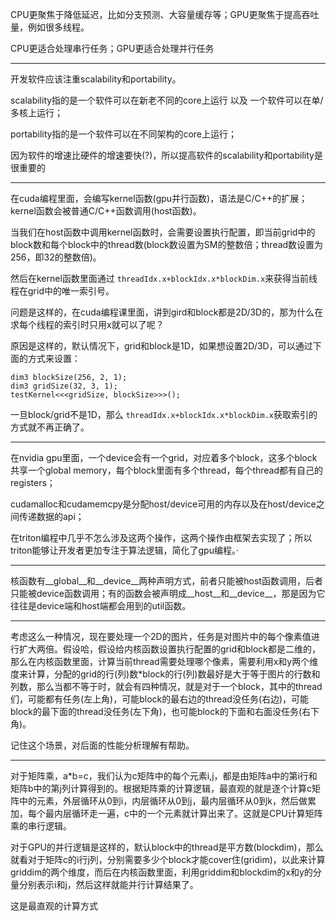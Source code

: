 CPU更聚焦于降低延迟，比如分支预测、大容量缓存等；GPU更聚焦于提高吞吐量，例如很多线程。

CPU更适合处理串行任务；GPU更适合处理并行任务

---

开发软件应该注重scalability和portability。

scalability指的是一个软件可以在新老不同的core上运行 以及 一个软件可以在单/多核上运行；

portability指的是一个软件可以在不同架构的core上运行；

因为软件的增速比硬件的增速要快(?)，所以提高软件的scalability和portability是很重要的

---

在cuda编程里面，会编写kernel函数(gpu并行函数)，语法是C/C++的扩展；kernel函数会被普通C/C++函数调用(host函数)。

当我们在host函数中调用kernel函数时，会需要设置执行配置，即当前grid中的block数和每个block中的thread数(block数设置为SM的整数倍；thread数设置为256，即32的整数倍)。

然后在kernel函数里面通过 `threadIdx.x+blockIdx.x*blockDim.x`来获得当前线程在grid中的唯一索引号。

问题是这样的，在cuda编程课里面，讲到gird和block都是2D/3D的，那为什么在求每个线程的索引时只用x就可以了呢？

原因是这样的，默认情况下，grid和block是1D，如果想设置2D/3D，可以通过下面的方式来设置：

```
dim3 blockSize(256, 2, 1);
dim3 gridSize(32, 3, 1);
testKernel<<<gridSize, blockSize>>>();
```

一旦block/grid不是1D，那么 `threadIdx.x+blockIdx.x*blockDim.x`获取索引的方式就不再正确了。

---

在nvidia gpu里面，一个device会有一个grid，对应着多个block，这多个block共享一个global memory，每个block里面有多个thread，每个thread都有自己的registers；

cudamalloc和cudamemcpy是分配host/device可用的内存以及在host/device之间传递数据的api；

在triton编程中几乎不怎么涉及这两个操作，这两个操作由框架去实现了；所以triton能够让开发者更加专注于算法逻辑，简化了gpu编程。·

---

核函数有__global__和__device__两种声明方式，前者只能被host函数调用，后者只能被device函数调用；有的函数会被声明成__host__和__device__，那是因为它往往是device端和host端都会用到的util函数。

---

考虑这么一种情况，现在要处理一个2D的图片，任务是对图片中的每个像素值进行扩大两倍。假设哈，假设给内核函数设置执行配置的grid和block都是二维的，那么在内核函数里面，计算当前thread需要处理哪个像素，需要利用x和y两个维度来计算，分配的grid的行(列)数*block的行(列)数最好是大于等于图片的行数和列数，那么当都不等于时，就会有四种情况，就是对于一个block，其中的thread们，可能都有任务(左上角)，可能block的最右边的thread没任务(右边)，可能block的最下面的thread没任务(左下角)，也可能block的下面和右面没任务(右下角)。

记住这个场景，对后面的性能分析理解有帮助。

---

对于矩阵乘，a*b=c，我们认为c矩阵中的每个元素i,j，都是由矩阵a中的第i行和矩阵b中的第j列计算得到的。根据矩阵乘的计算逻辑，最直观的就是逐个计算c矩阵中的元素，外层循环从0到i，内层循环从0到j，最内层循环从0到k，然后做累加，每个最内层循环走一遍，c中的一个元素就计算出来了。这就是CPU计算矩阵乘的串行逻辑。

对于GPU的并行逻辑是这样的，默认block中的thread是平方数(blockdim)，那么就看对于矩阵c的i行j列，分别需要多少个block才能cover住(gridim)，以此来计算griddim的两个维度，而后在内核函数里面，利用griddim和blockdim的x和y的分量分别表示i和j，然后这样就能并行计算结果了。

这是最直观的计算方式
